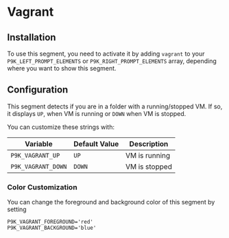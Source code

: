 # Vagrant

## Installation

To use this segment, you need to activate it by adding `vagrant` to your
`P9K_LEFT_PROMPT_ELEMENTS` or `P9K_RIGHT_PROMPT_ELEMENTS` array, depending
where you want to show this segment.

## Configuration

This segment detects if you are in a folder with a running/stopped VM. If so,
it displays `UP`, when VM is running or `DOWN` when VM is stopped.

You can customize these strings with:

| Variable           | Default Value | Description   |
|--------------------|---------------|---------------|
| `P9K_VAGRANT_UP`   | `UP`          | VM is running |
| `P9K_VAGRANT_DOWN` | `DOWN`        | VM is stopped |

### Color Customization

You can change the foreground and background color of this segment by setting
```
P9K_VAGRANT_FOREGROUND='red'
P9K_VAGRANT_BACKGROUND='blue'
```
